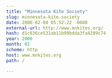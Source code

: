 ```yaml
---
title: "Minnesota Kite Society"
slug: minnesota-kite-society
date: 2006-02-04 05:52:22 -0600
external-url: http://www.mnkites.org/
hash: d1c636ce531ab11b99bdda3fa4289c74
year: 2006
month: 02
scheme: http
host: www.mnkites.org
path: /

---
```



